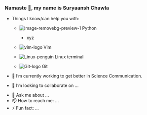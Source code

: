 ### Namaste 🙏, my name is Suryaansh Chawla


- Things I know/can help you with:
  - ![image-removebg-preview-1](https://user-images.githubusercontent.com/47082682/138598480-79c18cdd-15b8-40f0-bf76-f42c825f5da9.png) Python
      - xyz

  - ![vim-logo](https://user-images.githubusercontent.com/47082682/138598693-5f016872-dc10-4054-96eb-de7714d1ea02.png) Vim
  - ![Linux-penguin](https://user-images.githubusercontent.com/47082682/138599165-d5156b7a-4918-4afd-bc54-ee887f9d6c7d.png) Linux terminal
  - ![Git-logo](https://user-images.githubusercontent.com/47082682/138600268-97ef7c3f-e662-4226-81b2-019c606ef3a2.png) Git



<!-- 🔭 I’m currently working on ...Science Communication-->
- 🌱 I’m currently working to get better in Science Communication.

- 👯 I’m looking to collaborate on ...
<!-- 🤔 I’m looking for help with ...-->
- 💬 Ask me about ...
- 📫 How to reach me: ...
- ⚡ Fun fact: ...
